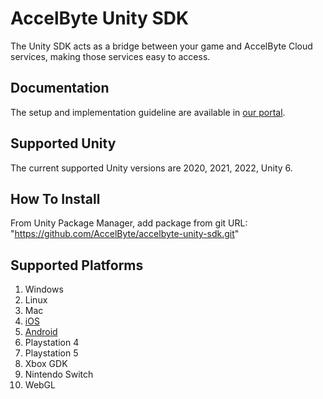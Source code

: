 # AccelByte Unity SDK
The Unity SDK acts as a bridge between your game and AccelByte Cloud services, making those services easy to access.

## Documentation ##
The setup and implementation guideline are available in [our portal](https://docs.accelbyte.io/gaming-services/getting-started/setup-game-sdk/unity-sdk/).

## Supported Unity ##
The current supported Unity versions are 2020, 2021, 2022, Unity 6.

## How To Install ##
From Unity Package Manager, add package from git URL: "https://github.com/AccelByte/accelbyte-unity-sdk.git"

## Supported Platforms ##
1. Windows
1. Linux
1. Mac
1. [iOS](https://github.com/AccelByte/accelbyte-unity-sdk-apple)
1. [Android](https://github.com/AccelByte/accelbyte-unity-sdk-google-play)
1. Playstation 4
1. Playstation 5
1. Xbox GDK
1. Nintendo Switch
1. WebGL
